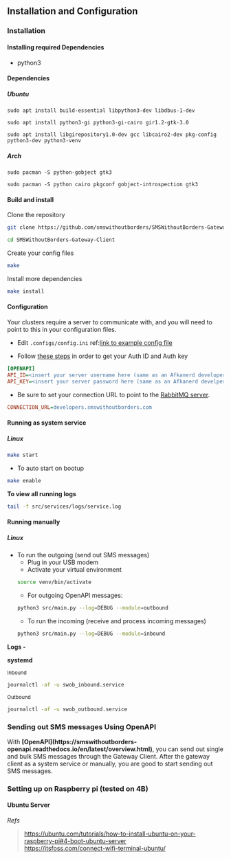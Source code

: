 ## <a name="cluster_outgoing_sms"></a> Installation and Configuration

### Installation
#### Installing required Dependencies
- python3

#### Dependencies
##### Ubuntu
`sudo apt install build-essential libpython3-dev libdbus-1-dev`

`sudo apt install python3-gi python3-gi-cairo gir1.2-gtk-3.0`

`sudo apt install libgirepository1.0-dev gcc libcairo2-dev pkg-config python3-dev python3-venv`

##### Arch
`sudo pacman -S python-gobject gtk3`

`sudo pacman -S python cairo pkgconf gobject-introspection gtk3`

#### Build and install

<p>Clone the repository</p>

```bash
git clone https://github.com/smswithoutborders/SMSWithoutBorders-Gateway-Client.git
```
```bash
cd SMSWithoutBorders-Gateway-Client
```

<p>Create your config files</p>

```bash
make
```

<p>Install more dependencies</p>

```bash
make install
```

#### Configuration
<p>
Your clusters require a server to communicate with, and you will need to point to this in your configuration files.</p>

- Edit `.configs/config.ini` ref:[link to example config file](.configs/example.config.ini)

- Follow [these steps](https://smswithoutborders.github.io/docs/developers/getting-started) in order to get your Auth ID and Auth key

```ini
[OPENAPI]
API_ID=<insert your server username here (same as an Afkanerd developer Auth ID)>
API_KEY=<insert your server password here (same as an Afkanerd develper Auth Key)>
```

- Be sure to set your connection URL to point to the [RabbitMQ server](https://developers.smswithoutborders.com:15671).
```ini
CONNECTION_URL=developers.smswithoutborders.com
```

#### Running as system service
##### Linux
```bash
make start
```
- To auto start on bootup
```bash
make enable
```

<b>To view all running logs</b>
```bash
tail -f src/services/logs/service.log
```

#### Running manually
##### Linux
- To run the outgoing (send out SMS messages)
    - Plug in your USB modem
    - Activate your virtual environment
    ```bash
    source venv/bin/activate
    ```
    - For outgoing OpenAPI messages:
    ```bash
    python3 src/main.py --log=DEBUG --module=outbound
    ```
    - To run the incoming (receive and process incoming messages)
    ```bash
    python3 src/main.py --log=DEBUG --module=inbound
    ```

<b>Logs - </b>

**systemd**

<small>Inbound</small>
```bash
journalctl -af -u swob_inbound.service
```

<small>Outbound</small>
```bash
journalctl -af -u swob_outbound.service
```

### Sending out SMS messages Using OpenAPI
<p>With <b>[OpenAPI](https://smswithoutborders-openapi.readthedocs.io/en/latest/overview.html)</b>, you can send out single and bulk SMS messages through the Gateway Client. After the gateway client as a system service or manually, you are good to start sending out SMS messages.</p>


### Setting up on Raspberry pi (tested on 4B)
#### Ubuntu Server
_Refs_
> https://ubuntu.com/tutorials/how-to-install-ubuntu-on-your-raspberry-pi#4-boot-ubuntu-server<br>
> https://itsfoss.com/connect-wifi-terminal-ubuntu/
